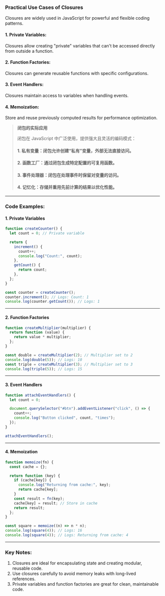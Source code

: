### Practical Use Cases of Closures

<audio src="C:\Users\10691\Downloads\Closures are wi.mp3"></audio>

Closures are widely used in JavaScript for powerful and flexible coding patterns.

#### **1. Private Variables**:
Closures allow creating "private" variables that can't be accessed directly from outside a function.

#### **2. Function Factories**:
Closures can generate reusable functions with specific configurations.

#### **3. Event Handlers**:
Closures maintain access to variables when handling events.

#### **4. Memoization**:
Store and reuse previously computed results for performance optimization.

> **闭包的实际应用**  
>
> <audio src="C:\Users\10691\Downloads\闭包在 JavaScript .mp3"></audio>
>
> 闭包在 JavaScript 中广泛使用，提供强大且灵活的编码模式：  
>
> #### **1. 私有变量**：闭包允许创建“私有”变量，外部无法直接访问。  
> #### **2. 函数工厂**：通过闭包生成特定配置的可复用函数。  
> #### **3. 事件处理器**：闭包在处理事件时保留对变量的访问。  
> #### **4. 记忆化**：存储并重用先前计算的结果以优化性能。

---

### Code Examples:

#### **1. Private Variables**
```javascript
function createCounter() {
  let count = 0; // Private variable

  return {
    increment() {
      count++;
      console.log("Count:", count);
    },
    getCount() {
      return count;
    },
  };
}

const counter = createCounter();
counter.increment(); // Logs: Count: 1
console.log(counter.getCount()); // Logs: 1
```

---

#### **2. Function Factories**
```javascript
function createMultiplier(multiplier) {
  return function (value) {
    return value * multiplier;
  };
}

const double = createMultiplier(2); // Multiplier set to 2
console.log(double(5)); // Logs: 10
const triple = createMultiplier(3); // Multiplier set to 3
console.log(triple(5)); // Logs: 15
```

---

#### **3. Event Handlers**
```javascript
function attachEventHandlers() {
  let count = 0;

  document.querySelector("#btn").addEventListener("click", () => {
    count++;
    console.log("Button clicked", count, "times");
  });
}

attachEventHandlers();
```

---

#### **4. Memoization**
```javascript
function memoize(fn) {
  const cache = {};

  return function (key) {
    if (cache[key]) {
      console.log("Returning from cache:", key);
      return cache[key];
    }
    const result = fn(key);
    cache[key] = result; // Store in cache
    return result;
  };
}

const square = memoize((n) => n * n);
console.log(square(4)); // Logs: 16
console.log(square(4)); // Logs: Returning from cache: 4
```

---

### Key Notes:
1. Closures are ideal for encapsulating state and creating modular, reusable code.  
2. Use closures carefully to avoid memory leaks with long-lived references.  
3. Private variables and function factories are great for clean, maintainable code.